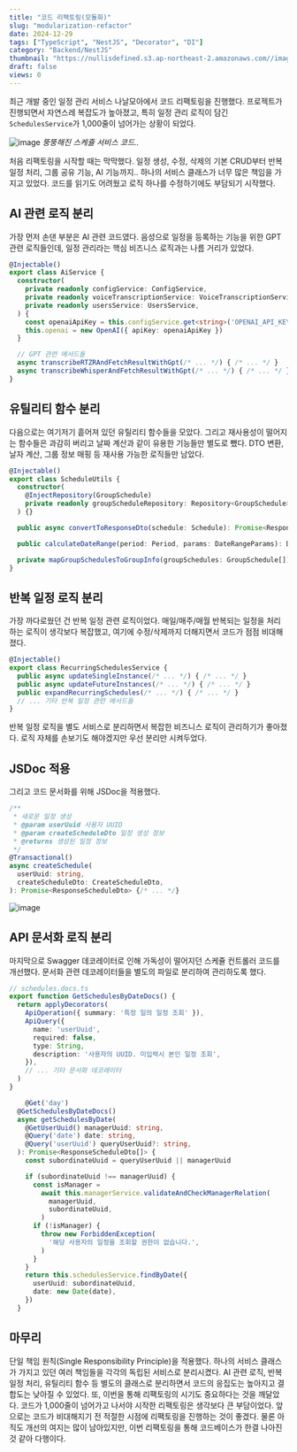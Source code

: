 ```yaml
---
title: "코드 리팩토링(모듈화)"
slug: "modularization-refactor"
date: 2024-12-29
tags: ["TypeScript", "NestJS", "Decorator", "DI"]
category: "Backend/NestJS"
thumbnail: "https://nullisdefined.s3.ap-northeast-2.amazonaws.com//images/3bb31a31921899f34eef88d27f2ceeb2.png"
draft: false
views: 0
---
```

최근 개발 중인 일정 관리 서비스 나날모아에서 코드 리팩토링을 진행했다. 프로젝트가 진행되면서 자연스레 복잡도가 높아졌고, 특히 일정 관리 로직이 담긴 `SchedulesService`가 1,000줄이 넘어가는 상황이 되었다.

![image](https://nullisdefined.s3.ap-northeast-2.amazonaws.com//images/3bb31a31921899f34eef88d27f2ceeb2.png)
*뚱뚱해진 스케쥴 서비스 코드..*

처음 리팩토링을 시작할 때는 막막했다. 일정 생성, 수정, 삭제의 기본 CRUD부터 반복 일정 처리, 그룹 공유 기능, AI 기능까지.. 하나의 서비스 클래스가 너무 많은 책임을 가지고 있었다. 코드를 읽기도 어려웠고 로직 하나를 수정하기에도 부담되기 시작했다.

## AI 관련 로직 분리
가장 먼저 손댄 부분은 AI 관련 코드였다. 음성으로 일정을 등록하는 기능을 위한 GPT 관련 로직들인데, 일정 관리라는 핵심 비즈니스 로직과는 나름 거리가 있었다. 
```ts
@Injectable()
export class AiService {
  constructor(
    private readonly configService: ConfigService,
    private readonly voiceTranscriptionService: VoiceTranscriptionService,
    private readonly usersService: UsersService,
  ) {
    const openaiApiKey = this.configService.get<string>('OPENAI_API_KEY')
    this.openai = new OpenAI({ apiKey: openaiApiKey })
  }

  // GPT 관련 메서드들
  async transcribeRTZRAndFetchResultWithGpt(/* ... */) { /* ... */ }
  async transcribeWhisperAndFetchResultWithGpt(/* ... */) { /* ... */ }
}
```

## 유틸리티 함수 분리
다음으로는 여기저기 흩어져 있던 유틸리티 함수들을 모았다. 그리고 재사용성이 떨어지는 함수들은 과감히 버리고 날짜 계산과 같이 유용한 기능들만 별도로 뺐다. DTO 변환, 날자 계산, 그룹 정보 매핑 등 재사용 가능한 로직들만 남았다.
```ts
@Injectable()
export class ScheduleUtils {
  constructor(
    @InjectRepository(GroupSchedule)
    private readonly groupScheduleRepository: Repository<GroupSchedule>,
  ) {}

  public async convertToResponseDto(schedule: Schedule): Promise<ResponseScheduleDto> {/* ... */}

  public calculateDateRange(period: Period, params: DateRangeParams): DateRange {/* ... */}

  private mapGroupSchedulesToGroupInfo(groupSchedules: GroupSchedule[]): ResponseGroupInfo[] {/* ... */}
}
```

## 반복 일정 로직 분리
가장 까다로웠던 건 반복 일정 관련 로직이었다. 매일/매주/매월 반복되는 일정을 처리하는 로직이 생각보다 복잡했고, 여기에 수정/삭제까지 더해지면서 코드가 점점 비대해졌다. 
```ts
@Injectable()
export class RecurringSchedulesService {
  public async updateSingleInstance(/* ... */) { /* ... */ }
  public async updateFutureInstances(/* ... */) { /* ... */ }
  public expandRecurringSchedules(/* ... */) { /* ... */ }
  // ... 기타 반복 일정 관련 메서드들
}
```
반복 일정 로직을 별도 서비스로 분리하면서 복잡한 비즈니스 로직이 관리하기가 좋아졌다. 로직 자체를 손보기도 해야겠지만 우선 분리만 시켜두었다.

## JSDoc 적용
그리고 코드 문서화를 위해 JSDoc을 적용했다.
```ts
/**
 * 새로운 일정 생성
 * @param userUuid 사용자 UUID
 * @param createScheduleDto 일정 생성 정보
 * @returns 생성된 일정 정보
 */
@Transactional()
async createSchedule(
  userUuid: string,
  createScheduleDto: CreateScheduleDto,
): Promise<ResponseScheduleDto> {/* ... */}
```
![image](https://nullisdefined.s3.ap-northeast-2.amazonaws.com//images/ae4b4fd1046da9aff5750396e4939511.png)

## API 문서화 로직 분리
마지막으로 Swagger 데코레이터로 인해 가독성이 떨어지던 스케쥴 컨트롤러 코드를 개선했다. 문서화 관련 데코레이터들을 별도의 파일로 분리하여 관리하도록 했다.
```ts
// schedules.docs.ts
export function GetSchedulesByDateDocs() {
  return applyDecorators(
    ApiOperation({ summary: '특정 일의 일정 조회' }),
    ApiQuery({
      name: 'userUuid',
      required: false,
      type: String,
      description: '사용자의 UUID. 미입력시 본인 일정 조회',
    }),
    // ... 기타 문서화 데코레이터
  )
}
```

```ts
	@Get('day')
  @GetSchedulesByDateDocs()
  async getSchedulesByDate(
    @GetUserUuid() managerUuid: string,
    @Query('date') date: string,
    @Query('userUuid') queryUserUuid?: string,
  ): Promise<ResponseScheduleDto[]> {
    const subordinateUuid = queryUserUuid || managerUuid

    if (subordinateUuid !== managerUuid) {
      const isManager =
        await this.managerService.validateAndCheckManagerRelation(
          managerUuid,
          subordinateUuid,
        )
      if (!isManager) {
        throw new ForbiddenException(
          '해당 사용자의 일정을 조회할 권한이 없습니다.',
        )
      }
    }
    return this.schedulesService.findByDate({
      userUuid: subordinateUuid,
      date: new Date(date),
    })
  }
```

## 마무리
단일 책임 원칙(Single Responsibility Principle)을 적용했다. 하나의 서비스 클래스가 가지고 있던 여러 책임들을 각각의 독립된 서비스로 분리시켰다. AI 관련 로직, 반복 일정 처리, 유틸리티 함수 등 별도의 클래스로 분리하면서 코드의 응집도는 높아지고 결합도는 낮아질 수 있었다. 
또, 이번을 통해 리팩토링의 시기도 중요하다는 것을 깨달았다. 코드가 1,000줄이 넘어가고 나서야 시작한 리팩토링은 생각보다 큰 부담이었다. 앞으로는 코드가 비대해지기 전 적절한 시점에 리팩토링을 진행하는 것이 좋겠다. 물론 아직도 개선의 여지는 많이 남아있지만, 이번 리팩토링을 통해 코드베이스가 한결 나아진 것 같아 다행이다.